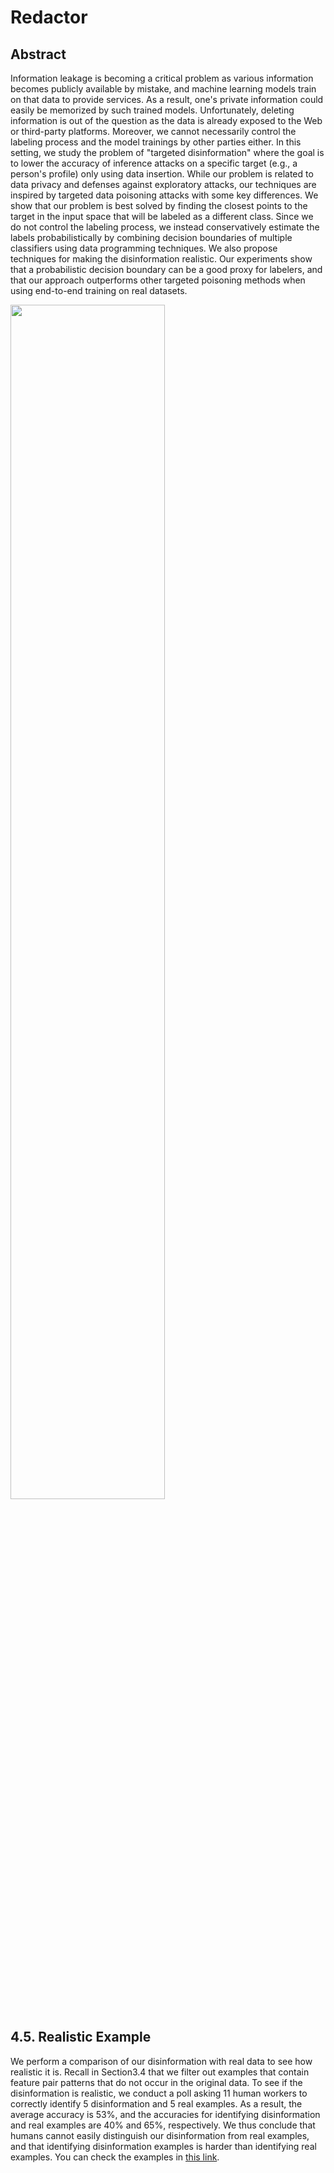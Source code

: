 # Redactor

## Abstract
Information leakage is becoming a critical problem as various information becomes publicly available by mistake, and machine learning models train on that data to provide services. As a result, one's private information could easily be memorized by such trained models. Unfortunately, deleting information is out of the question as the data is already exposed to the Web or third-party platforms. Moreover, we cannot necessarily control the labeling process and the model trainings by other parties either. In this setting, we study the problem of "targeted disinformation" where the goal is to lower the accuracy of inference attacks on a specific target (e.g., a person's profile) only using data insertion. While our problem is related to data privacy and defenses against exploratory attacks, our techniques are inspired by targeted data poisoning attacks with some key differences. We show that our problem is best solved by finding the closest points to the target in the input space that will be labeled as a different class. Since we do not control the labeling process, we instead conservatively estimate the labels probabilistically by combining decision boundaries of multiple classifiers using data programming techniques. We also propose techniques for making the disinformation realistic. Our experiments show that a probabilistic decision boundary can be a good proxy for labelers, and that our approach outperforms other targeted poisoning methods when using end-to-end training on real datasets. 

<img src = "https://user-images.githubusercontent.com/62869983/150624047-8c04cbda-d8fe-47df-a363-bcc924f8d875.png" width="70%" height="70%">

## 4.5. Realistic Example
We perform a comparison of our disinformation with real data to see how realistic it is. Recall in Section3.4 that we filter out examples that contain feature pair patterns that do not occur in the original data. To see if the disinformation is realistic, we conduct a poll asking 11 human workers to correctly identify 5 disinformation and 5 real examples. As a result, the average accuracy is 53%, and the accuracies for identifying disinformation and real examples are 40% and 65%, respectively. We thus conclude that humans cannot easily distinguish our disinformation from real examples, and that identifying disinformation examples is harder than identifying real examples. 
You can check the examples in [this link](https://forms.gle/6VHGs5KyiMRbVeNB6).
